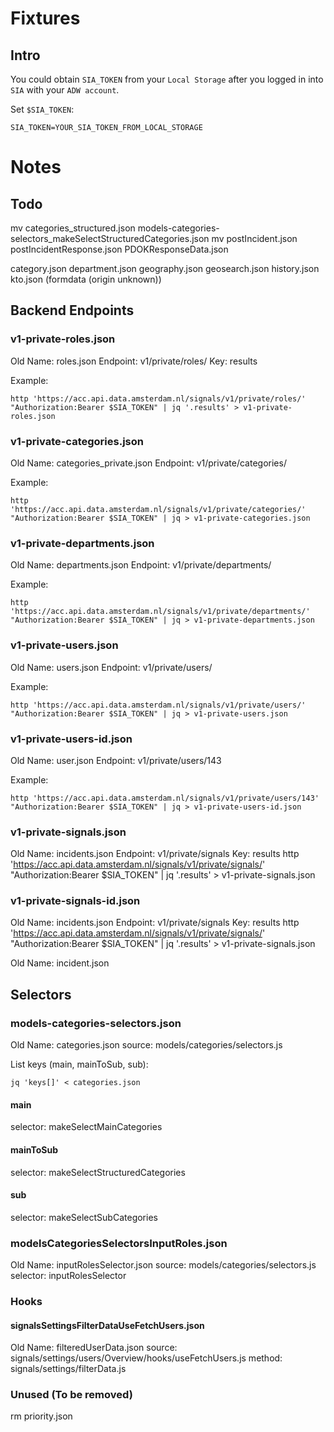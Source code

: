# Fixtures

## Intro

You could obtain `SIA_TOKEN` from your `Local Storage` after you logged in into `SIA` with your `ADW account`.

Set `$SIA_TOKEN`:

    SIA_TOKEN=YOUR_SIA_TOKEN_FROM_LOCAL_STORAGE

# Notes

## Todo
mv categories_structured.json models-categories-selectors_makeSelectStructuredCategories.json
mv postIncident.json postIncidentResponse.json
PDOKResponseData.json

category.json
department.json
geography.json
geosearch.json
history.json
kto.json (formdata (origin unknown))

## Backend Endpoints

### v1-private-roles.json

Old Name: roles.json
Endpoint: v1/private/roles/
Key: results

Example:

    http 'https://acc.api.data.amsterdam.nl/signals/v1/private/roles/' "Authorization:Bearer $SIA_TOKEN" | jq '.results' > v1-private-roles.json

### v1-private-categories.json

Old Name: categories_private.json
Endpoint: v1/private/categories/

Example:

    http 'https://acc.api.data.amsterdam.nl/signals/v1/private/categories/' "Authorization:Bearer $SIA_TOKEN" | jq > v1-private-categories.json

### v1-private-departments.json

Old Name: departments.json
Endpoint: v1/private/departments/

Example:

    http 'https://acc.api.data.amsterdam.nl/signals/v1/private/departments/' "Authorization:Bearer $SIA_TOKEN" | jq > v1-private-departments.json

### v1-private-users.json

Old Name: users.json
Endpoint: v1/private/users/

Example:

    http 'https://acc.api.data.amsterdam.nl/signals/v1/private/users/' "Authorization:Bearer $SIA_TOKEN" | jq > v1-private-users.json

### v1-private-users-id.json

Old Name: user.json
Endpoint: v1/private/users/143

Example:

    http 'https://acc.api.data.amsterdam.nl/signals/v1/private/users/143' "Authorization:Bearer $SIA_TOKEN" | jq > v1-private-users-id.json

### v1-private-signals.json

Old Name: incidents.json
Endpoint: v1/private/signals
Key: results
http 'https://acc.api.data.amsterdam.nl/signals/v1/private/signals/' "Authorization:Bearer $SIA_TOKEN" | jq '.results' > v1-private-signals.json

### v1-private-signals-id.json

Old Name: incidents.json
Endpoint: v1/private/signals
Key: results
http 'https://acc.api.data.amsterdam.nl/signals/v1/private/signals/' "Authorization:Bearer $SIA_TOKEN" | jq '.results' > v1-private-signals.json

Old Name: incident.json



## Selectors

### models-categories-selectors.json

Old Name: categories.json
source: models/categories/selectors.js

List keys (main, mainToSub, sub):

    jq 'keys[]' < categories.json

#### main

selector: makeSelectMainCategories

#### mainToSub

selector: makeSelectStructuredCategories

#### sub

selector: makeSelectSubCategories

### modelsCategoriesSelectorsInputRoles.json

Old Name: inputRolesSelector.json
source: models/categories/selectors.js
selector: inputRolesSelector

### Hooks

#### signalsSettingsFilterDataUseFetchUsers.json

Old Name: filteredUserData.json
source: signals/settings/users/Overview/hooks/useFetchUsers.js
method: signals/settings/filterData.js

### Unused (To be removed)

rm priority.json
